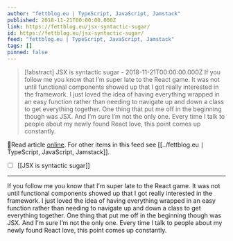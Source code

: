 ```yaml
---
author: "fettblog․eu ∣ TypeScript, JavaScript, Jamstack"
published: 2018-11-21T00:00:00.000Z
link: https://fettblog.eu/jsx-syntactic-sugar/
id: https://fettblog.eu/jsx-syntactic-sugar/
feed: "fettblog․eu ∣ TypeScript, JavaScript, Jamstack"
tags: []
pinned: false
---
```

> [!abstract] JSX is syntactic sugar - 2018-11-21T00:00:00.000Z
> If you follow me you know that I’m super late to the React game. It was not until functional components showed up that I got really interested in the framework. I just loved the idea of having everything wrapped in an easy function rather than needing to navigate up and down a class to get everything together. One thing that put me off in the beginning though was JSX. And I’m sure I’m not the only one. Every time I talk to people about my newly found React love, this point comes up constantly.

🔗Read article [online](https://fettblog.eu/jsx-syntactic-sugar/). For other items in this feed see [[../fettblog․eu ∣ TypeScript, JavaScript, Jamstack]].

- [ ] [[JSX is syntactic sugar]]
- - -
If you follow me you know that I’m super late to the React game. It was not until functional components showed up that I got really interested in the framework. I just loved the idea of having everything wrapped in an easy function rather than needing to navigate up and down a class to get everything together. One thing that put me off in the beginning though was JSX. And I’m sure I’m not the only one. Every time I talk to people about my newly found React love, this point comes up constantly.
